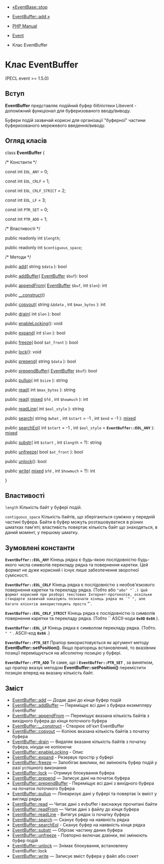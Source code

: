- [«EventBase::stop](eventbase.stop.md)
- [EventBuffer::add »](eventbuffer.add.md)

- [PHP Manual](index.md)
- [Event](book.event.md)
- Клас EventBuffer

# Клас EventBuffer

(PECL event \>= 1.5.0)

## Вступ

**EventBuffer** представляє подійний буфер бібліотеки Libevent -
допоміжний функціонал для буферизованого вводу/виводу.

Буфери подій зазвичай корисні для організації "буферної" частини
буферизованого мережевого введення/виводу.

## Огляд класів

class **EventBuffer** {

/\* Константи \*/

const int `EOL_ANY` = 0;

const int `EOL_CRLF` = 1;

const int `EOL_CRLF_STRICT` = 2;

const int `EOL_LF` = 3;

const int `PTR_SET` = 0;

const int `PTR_ADD` = 1;

/\* Властивості \*/

public readonly int `$length`;

public readonly int `$contiguous_space`;

/\* Методи \*/

public [add](eventbuffer.add.md)( string `$data` ): bool

public [addBuffer](eventbuffer.addbuffer.md)(
[EventBuffer](class.eventbuffer.md) `$buf`): bool

public [appendFrom](eventbuffer.appendfrom.md)(
[EventBuffer](class.eventbuffer.md) `$buf`, int `$len`): int

public [\_\_construct](eventbuffer.construct.md)()

public [copyout](eventbuffer.copyout.md)( string `&$data` , int
`$max_bytes` ): int

public [drain](eventbuffer.drain.md)( int `$len` ): bool

public [enableLocking](eventbuffer.enablelocking.md)(): void

public [expand](eventbuffer.expand.md)( int `$len` ): bool

public [freeze](eventbuffer.freeze.md)( bool `$at_front` ): bool

public [lock](eventbuffer.lock.md)(): void

public [prepend](eventbuffer.prepend.md)( string `$data` ): bool

public [prependBuffer](eventbuffer.prependbuffer.md)(
[EventBuffer](class.eventbuffer.md) `$buf`): bool

public [pullup](eventbuffer.pullup.md)( int `$size` ): string

public [read](eventbuffer.read.md)( int `$max_bytes` ): string

public [read](eventbuffer.read.md)(
[mixed](language.types.declarations.md#language.types.declarations.mixed)
`$fd` , int `$howmuch` ): int

public [readLine](eventbuffer.readline.md)( int `$eol_style` ): string

public [search](eventbuffer.search.md)( string `$what` , int `$start`
= -1 , int `$end` = -1 ):
[mixed](language.types.declarations.md#language.types.declarations.mixed)

public [searchEol](eventbuffer.searcheol.md)( int `$start` = -1 , int
`$eol_style` = **`EventBuffer::EOL_ANY`** ):
[mixed](language.types.declarations.md#language.types.declarations.mixed)

public [substr](eventbuffer.substr.md)( int `$start` , int `$length` =
?): string

public [unfreeze](eventbuffer.unfreeze.md)( bool `$at_front` ): bool

public [unlock](eventbuffer.unlock.md)(): bool

public [write](eventbuffer.write.md)(
[mixed](language.types.declarations.md#language.types.declarations.mixed)
`$fd` , int `$howmuch` = ?): int

}

## Властивості

`length`
Кількість байт у буфері подій.

`contiguous_space`
Кількість байтів, що зберігаються суміжно у передній частині буфера. Байти в
буфер можуть розташовуватися в різних шматках пам'яті; властивість повертає
кількість байт що знаходяться, в даний момент, у першому шматку.

## Зумовлені константи

**`EventBuffer::EOL_ANY`**
Кінець рядка є будь-якою послідовністю будь-якого числа символів
перекладу рядка та повернення каретки. Цей формат не дуже корисний і
існує лише забезпечення зворотної сумісності.

**`EventBuffer::EOL_CRLF`**
Кінець рядка є послідовністю з необов'язкового повернення
каретки та перекладу рядка. (Тобто або ``
"або"
"`.)
Цей формат корисний при розборі текстових Інтернет-протоколів, оскільки
стандарти зазвичай наказують позначати кінець рядка як `"
", але
багато клієнтів використовують просто ``
"`.

**`EventBuffer::EOL_CRLF_STRICT`**
Кінець рядка є послідовністю із символів повернення каретки та
перекладу рядка. (Тобто ``
ASCII-коди **`0x0D`** **`0x0A`** ).

**`EventBuffer::EOL_LF`**
Кінець рядка є символом перекладу рядка. (Тобто.
`"
"` . ASCII-код **`0x0A`** .)

**`EventBuffer::PTR_SET`**
Прапор використовується як аргумент методу **EventBuffer::setPosition()**.
Якщо прапорець встановлений, то вказівник позиції переміщується на абсолютну
позицію у буфері.

**`EventBuffer::PTR_ADD`**
Те саме, що і **`EventBuffer::PTR_SET`** , за винятком, що прапор
вказує методом **EventBuffer::setPosition()** перемістити позицію
вперед на вказану кількість байт.

## Зміст

- [EventBuffer::add](eventbuffer.add.md) — Додає дані до кінця
буфер подій
- [EventBuffer::addBuffer](eventbuffer.addbuffer.md) — Переміщує
всі дані з буфера екземпляру EventBuffer
- [EventBuffer::appendFrom](eventbuffer.appendfrom.md) — Переміщує
вказана кількість байтів з вихідного буфера до кінця поточного
буфера
- [EventBuffer::\_\_construct](eventbuffer.construct.md) - Створює
об'єкт EventBuffer
- [EventBuffer::copyout](eventbuffer.copyout.md) — Копіює
вказана кількість байтів з початку буфера
- [EventBuffer::drain](eventbuffer.drain.md) — Видаляє вказане
кількість байтів з початку буфера, нікуди не копіюючи
- [EventBuffer::enableLocking](eventbuffer.enablelocking.md) -
Опис
- [EventBuffer::expand](eventbuffer.expand.md) - Резервує
простір у буфері
- [EventBuffer::freeze](eventbuffer.freeze.md) — Запобігає
виклики, які змінюють буфер подій у разі успішного виконання
- [EventBuffer::lock](eventbuffer.lock.md) — Отримує блокування
буфера
- [EventBuffer::prepend](eventbuffer.prepend.md) — Записує дані
на початок буфера
- [EventBuffer::prependBuffer](eventbuffer.prependbuffer.md) -
Переміщує всі дані з вихідного буфера на початок поточного буфера
- [EventBuffer::pullup](eventbuffer.pullup.md) — Лінеаризує дані
у буфері та повертає їх вміст у вигляді рядка
- [EventBuffer::read](eventbuffer.read.md) — Читає дані з
evbuffer і виснажує прочитані байти
- [EventBuffer::readFrom](eventbuffer.readfrom.md) — Читає дані
з файлу до кінця буфера
- [EventBuffer::readLine](eventbuffer.readline.md) - Витягує
рядок із початку буфера
- [EventBuffer::search](eventbuffer.search.md) — Сканує буфер на
наявність рядка
- [EventBuffer::searchEol](eventbuffer.searcheol.md) - Сканує
буфер на наявність кінця рядка
- [EventBuffer::substr](eventbuffer.substr.md) — Обрізає частину
даних буфера
- [EventBuffer::unfreeze](eventbuffer.unfreeze.md) - Повторно
включає дзвінки, які змінюють буфер подій
- [EventBuffer::unlock](eventbuffer.unlock.md) — Знімає блокування,
встановлену EventBuffer::lock
- [EventBuffer::write](eventbuffer.write.md) — Записує вміст
буфера у файл або сокет
